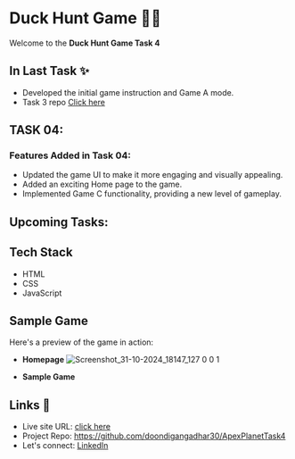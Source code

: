 # Duck Hunt Game 🎯🦆
Welcome to the **Duck Hunt Game Task 4**

## In Last Task ✨
- Developed the initial game instruction and Game A mode.
- Task 3 repo [Click here](https://github.com/doondigangadhar30/ApexPlanetTask3)

## TASK 04:
### Features Added in Task 04:

- Updated the game UI to make it more engaging and visually appealing.
- Added an exciting Home page to the game.
- Implemented Game C functionality, providing a new level of gameplay.

## Upcoming Tasks:


## Tech Stack
- HTML
- CSS
- JavaScript
## Sample Game
Here's a preview of the game in action:

- **Homepage**
![Screenshot_31-10-2024_18147_127 0 0 1](https://github.com/user-attachments/assets/3975cd6c-9870-4755-ae7b-9a7fb9f9b497)

- **Sample Game**
 


## Links 📌

- Live site URL:  [click here](https://doondigangadhar30.github.io/ApexPlanetTask4/)
- Project Repo: https://github.com/doondigangadhar30/ApexPlanetTask4
- Let's connect: [LinkedIn](https://www.linkedin.com/in/doondi/) 
